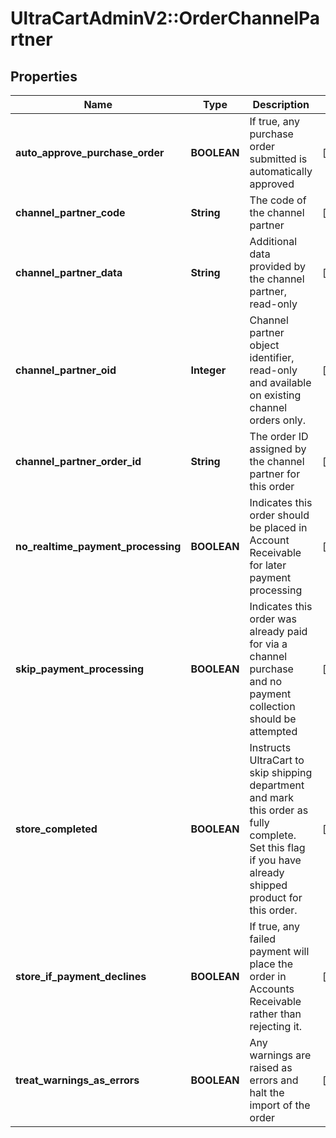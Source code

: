 # UltraCartAdminV2::OrderChannelPartner

## Properties
Name | Type | Description | Notes
------------ | ------------- | ------------- | -------------
**auto_approve_purchase_order** | **BOOLEAN** | If true, any purchase order submitted is automatically approved | [optional] 
**channel_partner_code** | **String** | The code of the channel partner | [optional] 
**channel_partner_data** | **String** | Additional data provided by the channel partner, read-only | [optional] 
**channel_partner_oid** | **Integer** | Channel partner object identifier, read-only and available on existing channel orders only. | [optional] 
**channel_partner_order_id** | **String** | The order ID assigned by the channel partner for this order | [optional] 
**no_realtime_payment_processing** | **BOOLEAN** | Indicates this order should be placed in Account Receivable for later payment processing | [optional] 
**skip_payment_processing** | **BOOLEAN** | Indicates this order was already paid for via a channel purchase and no payment collection should be attempted | [optional] 
**store_completed** | **BOOLEAN** | Instructs UltraCart to skip shipping department and mark this order as fully complete.  Set this flag if you have already shipped product for this order. | [optional] 
**store_if_payment_declines** | **BOOLEAN** | If true, any failed payment will place the order in Accounts Receivable rather than rejecting it. | [optional] 
**treat_warnings_as_errors** | **BOOLEAN** | Any warnings are raised as errors and halt the import of the order | [optional] 


